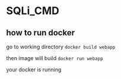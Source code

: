 # SQLi_CMD


## how to run docker 

go to working directory
`docker build webapp`

then image will build
`docker run webapp`

your docker is running
